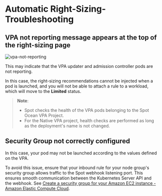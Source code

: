 # Automatic Right-Sizing-Troubleshooting


## VPA not reporting message appears at the top of the right-sizing page

![vpa-not-reporting](https://github.com/user-attachments/assets/ca3ca20c-afcc-484a-9462-0b86f43e9a57)

This may indicate that the VPA updater and admission controller pods are not reporting.

In this case, the right-sizing recommendations cannot be injected when a pod is launched, and you will not be able to attach a rule to a workload, which will move to the **Limited** status.

>**Note**:
> - Spot checks the health of the VPA pods belonging to the Spot Ocean VPA Project.
> - For the Native VPA project, health checks are performed as long as the deployment's name is not changed.

## Security Group not correctly configured

In this case, your pod may not be launched according to the values defined on the VPA.

To avoid this issue, ensure that your inbound rule for your node group's security group allows traffic to the Spot webhook listening port. This ensures smooth communication between the Kubernetes Server API and the webhook. 
See [Create a security group for your Amazon EC2 instance - Amazon Elastic Compute Cloud](https://docs.aws.amazon.com/AWSEC2/latest/UserGuide/creating-security-group.html).
